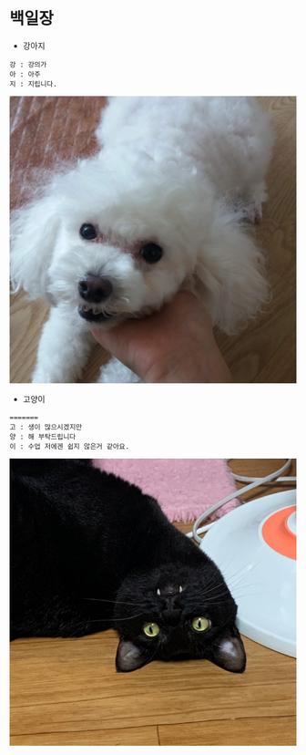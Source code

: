 # 백일장

- 강아지
```
강 : 강의가
아 : 아주
지 : 지립니다.
```
![몽이](./assets/mong.jpg)


- 고양이
```
=======
고 : 생이 많으시겠지만 
양 : 해 부탁드립니다
이 : 수업 저에겐 쉽지 않은거 같아요.
```
![까미](./assets/kkami.jpg)

